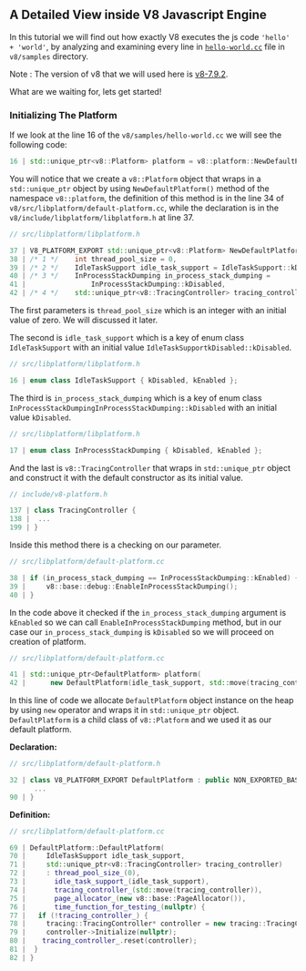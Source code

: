 ## A Detailed View inside V8 Javascript Engine

In this tutorial we will find out how exactly V8 executes the js code `'hello' + 'world'`, by analyzing and examining every line in [`hello-world.cc`]() file in `v8/samples` directory. 

Note : The version of v8 that we will used here is [v8-7.9.2](https://chromium.googlesource.com/v8/v8/+/refs/tags/7.9.2). 

What are we waiting for, lets get started!



### Initializing The Platform

If we look at the line 16 of the `v8/samples/hello-world.cc` we will see the following code:
``` c++ 
16 | std::unique_ptr<v8::Platform> platform = v8::platform::NewDefaultPlatform();
```
You will notice that we create a `v8::Platform` object that wraps in a `std::unique_ptr` object by using `NewDefaultPlatform()` method of the namespace `v8::platform`, the definition of this method is in the line 34 of `v8/src/libplatform/default-platform.cc`, while the declaration is in the `v8/include/libplatform/libplatform.h` at line 37.

```c++
// src/libplatform/libplatform.h 

37 | V8_PLATFORM_EXPORT std::unique_ptr<v8::Platform> NewDefaultPlatform(
38 | /* 1 */    int thread_pool_size = 0,
39 | /* 2 */    IdleTaskSupport idle_task_support = IdleTaskSupport::kDisabled,
40 | /* 3 */    InProcessStackDumping in_process_stack_dumping =
41 |        		InProcessStackDumping::kDisabled,
42 | /* 4 */    std::unique_ptr<v8::TracingController> tracing_controller = {});
```
The first parameters is `thread_pool_size` which is an integer with an initial value of zero. We will discussed it later. 

The second is `idle_task_support` which is a key of enum class `IdleTaskSupport` with an initial value `IdleTaskSupportkDisabled::kDisabled`.

```c++
// src/libplatform/libplatform.h

16 | enum class IdleTaskSupport { kDisabled, kEnabled };
```

The third is `in_process_stack_dumping` which is a key of enum class `InProcessStackDumpingInProcessStackDumping::kDisabled` with an initial value `kDisabled`.
```c++
// src/libplatform/libplatform.h

17 | enum class InProcessStackDumping { kDisabled, kEnabled };
```

And the last is `v8::TracingController` that wraps in `std::unique_ptr` object and construct it with the default constructor as its initial value.

```c++
// include/v8-platform.h

137 | class TracingController {
138 |  ...
199 | }
```

Inside this method there is a checking on our parameter. 

```c++
// src/libplatform/default-platform.cc

38 | if (in_process_stack_dumping == InProcessStackDumping::kEnabled) {
39 |     v8::base::debug::EnableInProcessStackDumping();
40 | }
```

In the code above it checked if the `in_process_stack_dumping` argument is `kEnabled` so we can call `EnableInProcessStackDumping` method, but in our case our `in_process_stack_dumping` is `kDisabled` so we will proceed on creation of platform. 

```c++
// src/libplatform/default-platform.cc

41 | std::unique_ptr<DefaultPlatform> platform(
42 |      new DefaultPlatform(idle_task_support, std::move(tracing_controller)));
```

In this line of code we allocate `DefaultPlatform` object instance on the heap by using `new` operator and wraps it in `std::unique_ptr` object. `DefaultPlatform` is a child class of `v8::Platform` and we used it as our default platform. 


**Declaration:**
```c++
// src/libplatform/default-platform.h

32 | class V8_PLATFORM_EXPORT DefaultPlatform : public NON_EXPORTED_BASE(Platform) {
      ...
90 | } 
```


**Definition:**
```c++
// src/libplatform/default-platform.cc

69 | DefaultPlatform::DefaultPlatform(
70 |     IdleTaskSupport idle_task_support,
71 |     std::unique_ptr<v8::TracingController> tracing_controller)
72 |     : thread_pool_size_(0),
73 |       idle_task_support_(idle_task_support),
74 |       tracing_controller_(std::move(tracing_controller)),
75 |       page_allocator_(new v8::base::PageAllocator()),
76 |       time_function_for_testing_(nullptr) {
77 |   if (!tracing_controller_) {
78 |     tracing::TracingController* controller = new tracing::TracingController();
79 |     controller->Initialize(nullptr);
80 |    tracing_controller_.reset(controller);
81 |  }
82 | }
```

